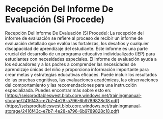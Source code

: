 # Recepción Del Informe De Evaluación (Si Procede)
Recepción Del Informe De Evaluación (Si Procede): La recepción del informe de evaluación se refiere al proceso de recibir un informe de evaluación detallado que evalúa las fortalezas, los desafíos y cualquier discapacidad de aprendizaje del estudiante. Este informe es una parte crucial del desarrollo de un programa educativo individualizado (IEP) para estudiantes con necesidades especiales. El informe de evaluación ayuda a los educadores y a los padres a comprender las necesidades de aprendizaje únicas del niño y proporciona información importante para crear metas y estrategias educativas eficaces. Puede incluir los resultados de las pruebas cognitivas, las evaluaciones académicas, las observaciones del comportamiento y las recomendaciones para una instrucción especializada.
Puedes encontrar más sobre esto en: [https://seisprodtableswest.blob.core.windows.net/trainingmanual-storage/2416f43c-e7b7-4e28-a796-6b9789828c18.pdf](https://seisprodtableswest.blob.core.windows.net/trainingmanual-storage/2416f43c-e7b7-4e28-a796-6b9789828c18.pdf)